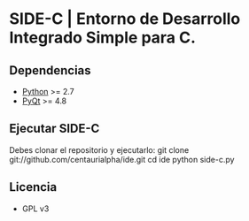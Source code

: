 # **SIDE-C** | Entorno de Desarrollo Integrado Simple para C.

## Dependencias
- [Python](http://python.org) >= 2.7
- [PyQt](http://www.riverbankcomputing.com/software/pyqt/intro) >= 4.8

## Ejecutar SIDE-C

Debes clonar el repositorio y ejecutarlo:
        git clone git://github.com/centaurialpha/ide.git
        cd ide
        python side-c.py

## Licencia
- GPL v3

